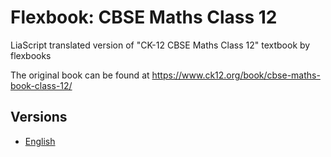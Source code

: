 # Flexbook: CBSE Maths Class 12

LiaScript translated version of "CK-12 CBSE Maths Class 12" textbook by flexbooks

The original book can be found at https://www.ck12.org/book/cbse-maths-book-class-12/

## Versions

- [English](https://liascript.github.io/course/?https://raw.githubusercontent.com/LiaBooks/flexbook-cbse-maths-class-12/main/English/README.md)